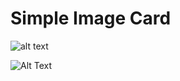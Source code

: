 # Simple Image Card 

![alt text]([Widget.png)

![Alt Text](https://github.com/mehdihosseinimoghadam/Flutter/blob/main/1/imageCard.gif)
